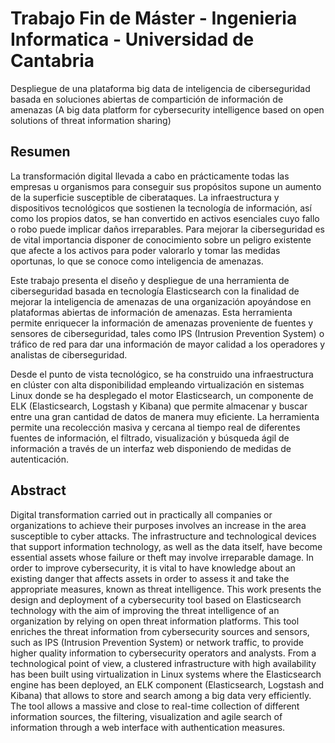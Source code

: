 # Trabajo Fin de Máster - Ingenieria Informatica - Universidad de Cantabria
Despliegue de una plataforma big data de
inteligencia de ciberseguridad basada en
soluciones abiertas de compartición de
información de amenazas
(A big data platform for cybersecurity
intelligence based on open solutions of threat
information sharing)
## Resumen

La transformación digital llevada a cabo en prácticamente todas las empresas u organismos para
conseguir sus propósitos supone un aumento de la superficie susceptible de ciberataques. La infraestructura y dispositivos tecnológicos que sostienen la tecnología de información, así como los propios
datos, se han convertido en activos esenciales cuyo fallo o robo puede implicar daños irreparables. Para
mejorar la ciberseguridad es de vital importancia disponer de conocimiento sobre un peligro existente
que afecte a los activos para poder valorarlo y tomar las medidas oportunas, lo que se conoce como
inteligencia de amenazas.

Este trabajo presenta el diseño y despliegue de una herramienta de ciberseguridad basada en tecnología Elasticsearch con la finalidad de mejorar la inteligencia de amenazas de una organización
apoyándose en plataformas abiertas de información de amenazas. Esta herramienta permite enriquecer la información de amenazas proveniente de fuentes y sensores de ciberseguridad, tales como IPS
(Intrusion Prevention System) o tráfico de red para dar una información de mayor calidad a los operadores y analistas de ciberseguridad.

Desde el punto de vista tecnológico, se ha construido una infraestructura en clúster con alta disponibilidad empleando virtualización en sistemas Linux donde se ha desplegado el motor Elasticsearch,
un componente de ELK (Elasticsearch, Logstash y Kibana) que permite almacenar y buscar entre una
gran cantidad de datos de manera muy eficiente. La herramienta permite una recolección masiva y
cercana al tiempo real de diferentes fuentes de información, el filtrado, visualización y búsqueda ágil
de información a través de un interfaz web disponiendo de medidas de autenticación.

## Abstract

Digital transformation carried out in practically all companies or organizations to achieve their
purposes involves an increase in the area susceptible to cyber attacks. The infrastructure and technological devices that support information technology, as well as the data itself, have become essential
assets whose failure or theft may involve irreparable damage. In order to improve cybersecurity, it is
vital to have knowledge about an existing danger that affects assets in order to assess it and take the
appropriate measures, known as threat intelligence.
This work presents the design and deployment of a cybersecurity tool based on Elasticsearch
technology with the aim of improving the threat intelligence of an organization by relying on open
threat information platforms. This tool enriches the threat information from cybersecurity sources
and sensors, such as IPS (Intrusion Prevention System) or network traffic, to provide higher quality
information to cybersecurity operators and analysts.
From a technological point of view, a clustered infrastructure with high availability has been built
using virtualization in Linux systems where the Elasticsearch engine has been deployed, an ELK component (Elasticsearch, Logstash and Kibana) that allows to store and search among a big data very
efficiently. The tool allows a massive and close to real-time collection of different information sources,
the filtering, visualization and agile search of information through a web interface with authentication
measures.

